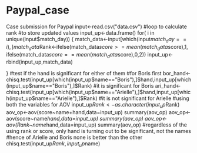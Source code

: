 # Paypal_case
Case submission for Paypal
input<-read.csv("data.csv")
#loop to calculate rank
#to store updated values
input_up<-data.frame()
for( i in unique(input$match_day))
{
  match_data<-input[which(input$match_day==i),]
  match_data$Rank<-ifelse(match_data$score>=mean(match_data$score),1,
                          ifelse(match_data$score==mean(match_data$score),0,2))
  input_up<-rbind(input_up,match_data)
  
}
#test if the hand is significant for either of them
#for Boris first
bor_hand<-chisq.test(input_up[which(input_up$name=="Boris"),]$hand,input_up[which(input_up$name=="Boris"),]$Rank)
#it is significant for Boris
ari_hand<-chisq.test(input_up[which(input_up$name=="Arielle"),]$hand,input_up[which(input_up$name=="Arielle"),]$Rank)
#it is not significant for Arielle
#using both the variables for AOV
input_up$Rank<-as.character(input_up$Rank)
aov_op<-aov(score~name+hand,data=input_up)
summary(aov_op)
aov_op<-aov(score~name*hand,data=input_up)
summary(aov_op)
aov_op<-aov(Rank~name*hand,data=input_up)
summary(aov_op)
#regardless of the using rank or score, only hand is turning out to be significant, not the names
#hence of Arielle and Boris none is better than the other
chisq.test(input_up$Rank,input_up$name)
